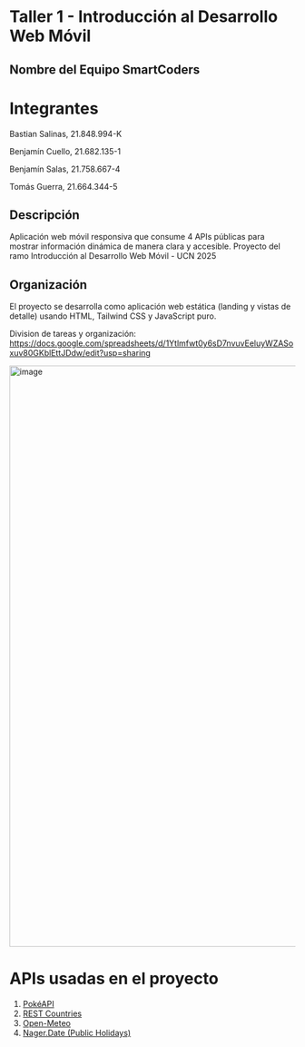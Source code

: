 ﻿# Taller 1 - Introducción al Desarrollo Web Móvil

## Nombre del Equipo SmartCoders

# Integrantes
Bastian Salinas, 21.848.994-K

Benjamín Cuello, 21.682.135-1

Benjamín Salas, 21.758.667-4

Tomás Guerra, 21.664.344-5

## Descripción
Aplicación web móvil responsiva que consume 4 APIs públicas 
para mostrar información dinámica de manera clara y accesible.
Proyecto del ramo Introducción al Desarrollo Web Móvil - UCN 2025

## Organización
El proyecto se desarrolla como aplicación web estática (landing y vistas de detalle) usando HTML, Tailwind CSS y JavaScript puro.

Division de tareas y organización: 
https://docs.google.com/spreadsheets/d/1Ytlmfwt0y6sD7nvuvEeluyWZASoxuv80GKblEttJDdw/edit?usp=sharing 

<img width="1024" height="1024" alt="image" src="https://github.com/user-attachments/assets/0925bbb5-e158-4a53-a7a7-44f48cb05083" />

# APIs usadas en el proyecto

1. [PokéAPI](https://pokeapi.co/)
2. [REST Countries](https://restcountries.com/)
3. [Open-Meteo](https://open-meteo.com/en/docs)
4. [Nager.Date (Public Holidays)](https://date.nager.at/Api)

